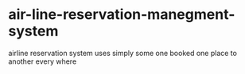 # air-line-reservation-manegment-system
airline reservation system uses simply some one booked one place to another every where
